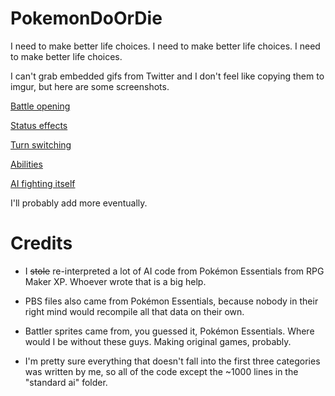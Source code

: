 # PokemonDoOrDie
I need to make better life choices. I need to make better life choices. I need to make better life choices.

I can't grab embedded gifs from Twitter and I don't feel like copying them to imgur, but here are some screenshots.

[Battle opening](https://twitter.com/DragoniteSpam/status/1049182378122510341)

[Status effects](https://twitter.com/DragoniteSpam/status/1050539405348352000)

[Turn switching](https://twitter.com/DragoniteSpam/status/1053545162742337536)

[Abilities](https://twitter.com/DragoniteSpam/status/1055524452702842881)

[AI fighting itself](https://www.youtube.com/watch?v=n-586jZ3V2c)

I'll probably add more eventually.

# Credits
 - I ~~stole~~ re-interpreted a lot of AI code from Pokémon Essentials from RPG Maker XP. Whoever wrote that is a big help.
 
 - PBS files also came from Pokémon Essentials, because nobody in their right mind would recompile all that data on their own.
 
 - Battler sprites came from, you guessed it, Pokémon Essentials. Where would I be without these guys. Making original games, probably.
 
 - I'm pretty sure everything that doesn't fall into the first three categories was written by me, so all of the code except the ~1000 lines in the "standard ai" folder.
